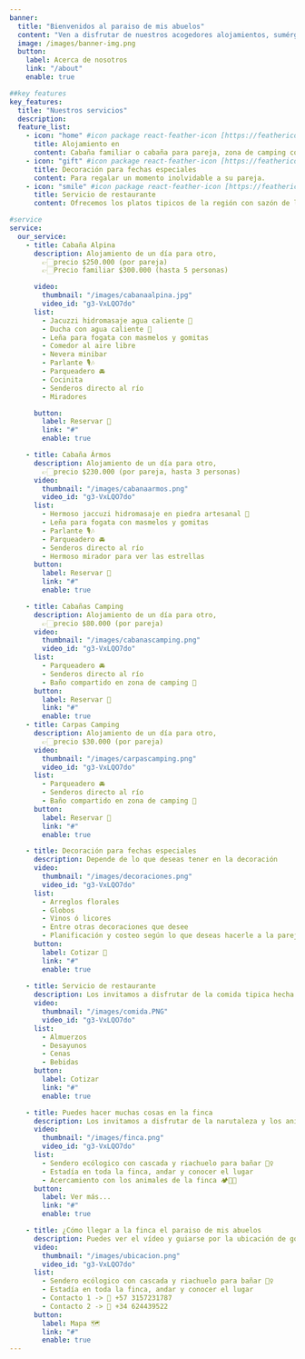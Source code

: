 ```yaml
---
banner:
  title: "Bienvenidos al paraiso de mis abuelos"
  content: "Ven a disfrutar de nuestros acogedores alojamientos, sumérgete en la naturaleza, libera tu mente y comparte momentos especiales con tus seres queridos."
  image: /images/banner-img.png
  button:
    label: Acerca de nosotros
    link: "/about"
    enable: true

##key features
key_features:
  title: "Nuestros servicios"
  description:
  feature_list:
    - icon: "home" #icon package react-feather-icon [https://feathericons.com/]
      title: Alojamiento en
      content: Cabaña familiar o cabaña para pareja, zona de camping con preciosas minicabañas para pasar la noche en pareja, con espacio de aseo compartido.
    - icon: "gift" #icon package react-feather-icon [https://feathericons.com/]
      title: Decoración para fechas especiales
      content: Para regalar un momento inolvidable a su pareja.
    - icon: "smile" #icon package react-feather-icon [https://feathericons.com/]
      title: Servicio de restaurante
      content: Ofrecemos los platos tipicos de la región con sazón de la finca.

#service
service:
  our_service:
    - title: Cabaña Alpina
      description: Alojamiento de un día para otro,
        👉🏻precio $250.000 (por pareja)
        👉🏻Precio familiar $300.000 (hasta 5 personas)

      video:
        thumbnail: "/images/cabanaalpina.jpg"
        video_id: "g3-VxLQO7do"
      list:
        - Jacuzzi hidromasaje agua caliente 🛀
        - Ducha con agua caliente 🚿
        - Leña para fogata con masmelos y gomitas
        - Comedor al aire libre
        - Nevera minibar
        - Parlante 🎙️🎶
        - Parqueadero 🚘
        - Cocinita
        - Senderos directo al río
        - Miradores

      button:
        label: Reservar 📅
        link: "#"
        enable: true

    - title: Cabaña Ármos
      description: Alojamiento de un día para otro,
        👉🏻precio $230.000 (por pareja, hasta 3 personas)
      video:
        thumbnail: "/images/cabanaarmos.png"
        video_id: "g3-VxLQO7do"
      list:
        - Hermoso jaccuzi hidromasaje en piedra artesanal 🛀
        - Leña para fogata con masmelos y gomitas
        - Parlante 🎙️🎶
        - Parqueadero 🚘
        - Senderos directo al río
        - Hermoso mirador para ver las estrellas
      button:
        label: Reservar 📅
        link: "#"
        enable: true

    - title: Cabañas Camping
      description: Alojamiento de un día para otro,
        👉🏻precio $80.000 (por pareja)
      video:
        thumbnail: "/images/cabanascamping.png"
        video_id: "g3-VxLQO7do"
      list:
        - Parqueadero 🚘
        - Senderos directo al río
        - Baño compartido en zona de camping 🛀
      button:
        label: Reservar 📅
        link: "#"
        enable: true
    - title: Carpas Camping
      description: Alojamiento de un día para otro,
        👉🏻precio $30.000 (por pareja)
      video:
        thumbnail: "/images/carpascamping.png"
        video_id: "g3-VxLQO7do"
      list:
        - Parqueadero 🚘
        - Senderos directo al río
        - Baño compartido en zona de camping 🛀
      button:
        label: Reservar 📅
        link: "#"
        enable: true

    - title: Decoración para fechas especiales
      description: Depende de lo que deseas tener en la decoración
      video:
        thumbnail: "/images/decoraciones.png"
        video_id: "g3-VxLQO7do"
      list:
        - Arreglos florales
        - Globos
        - Vinos ó licores
        - Entre otras decoraciones que desee
        - Planificación y costeo según lo que deseas hacerle a la pareja
      button:
        label: Cotizar 📲
        link: "#"
        enable: true
    
    - title: Servicio de restaurante
      description: Los invitamos a disfrutar de la comida tipica hecha en la finca y a fogón.
      video:
        thumbnail: "/images/comida.PNG"
        video_id: "g3-VxLQO7do"
      list:
        - Almuerzos
        - Desayunos
        - Cenas
        - Bebidas
      button:
        label: Cotizar
        link: "#"
        enable: true

    - title: Puedes hacer muchas cosas en la finca
      description: Los invitamos a disfrutar de la narutaleza y los animales, que pases momentos inolvidables.
      video:
        thumbnail: "/images/finca.png"
        video_id: "g3-VxLQO7do"
      list:
        - Sendero ecólogico con cascada y riachuelo para bañar 🏊‍♀️
        - Estadía en toda la finca, andar y conocer el lugar
        - Acercamiento con los animales de la finca 🏕🐄🐥
      button:
        label: Ver más...
        link: "#"
        enable: true

    - title: ¿Cómo llegar a la finca el paraiso de mis abuelos
      description: Puedes ver el vídeo y guiarse por la ubicación de google maps, también estaremos al pendiente guiandote en el camino.
      video:
        thumbnail: "/images/ubicacion.png"
        video_id: "g3-VxLQO7do"
      list:
        - Sendero ecólogico con cascada y riachuelo para bañar 🏊‍♀️
        - Estadía en toda la finca, andar y conocer el lugar
        - Contacto 1 -> 📲 +57 3157231787 
        - Contacto 2 -> 📲 +34 624439522
      button:
        label: Mapa 🗺
        link: "#"
        enable: true
---
```

